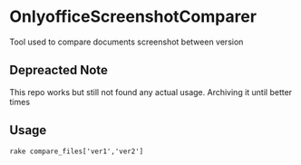 # OnlyofficeScreenshotComparer

Tool used to compare documents screenshot between version

## Depreacted Note

This repo works but still not found any actual usage. Archiving it until better times

## Usage

```shell script
rake compare_files['ver1','ver2']

```
